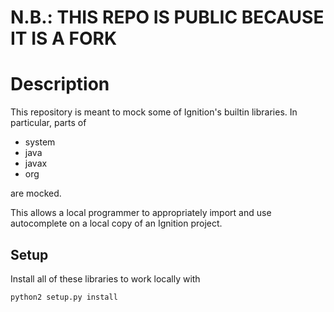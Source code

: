 # N.B.: THIS REPO IS PUBLIC BECAUSE IT IS A FORK

# Description
This repository is meant to mock some of Ignition's builtin libraries. In 
particular, parts of
* system
* java
* javax
* org

are mocked.

This allows a local programmer to appropriately import and use autocomplete on
a local copy of an Ignition project.

## Setup
Install all of these libraries to work locally with
```bash
python2 setup.py install
```
